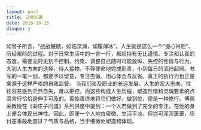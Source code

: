 ```yaml
---
layout: post
title: 见微知著
date: 2016-10-15
disqus: y
---
```


如曾子所言，“战战兢兢，如临深渊，如履薄冰”。人生就是这么一个“提心吊胆”、历经艰险的过程。对于日常生活中的一言一行，都应持有无比谨慎、专注和认真的态度，需要无时无刻不控制、约束、调整自己随时可能放纵、失控的性情与行为。大到人生方向的选择，待人接物，不辱使命地完成职责，小到每日的洒扫起居、书写的一笔一划，都要予以留意，专注去做，用心体会与反省。真正的执行力也正是来源于这样严格的自我监督。 当我们谈及职业的长远发展、人生的宏大志向，往往容易感到茫然自失，难以把控。而这些构成人生历程，塑造性情和灵魂要素的点滴言行恰恰是伸手可及的。善始善终地将它们做好、做到位，便是一种修行。傅佩荣教授在《向庄子问道》系列讲座中提到：一个人若做到了完全的专注，在他的身上便会体现出神性。因此，即便一个人地位卑微、生活平淡，但岂可浑浑噩噩，应付差事般地度过？气质与品格，当于细微处塑造和体现。
